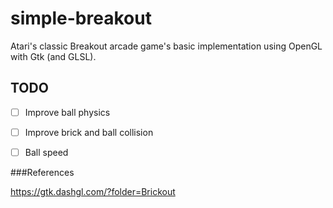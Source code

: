 # simple-breakout
Atari's classic Breakout arcade game's basic implementation using OpenGL with Gtk (and GLSL).

## TODO
- [ ] Improve ball physics
- [ ] Improve brick and ball collision
- [ ] Ball speed


###References

https://gtk.dashgl.com/?folder=Brickout
